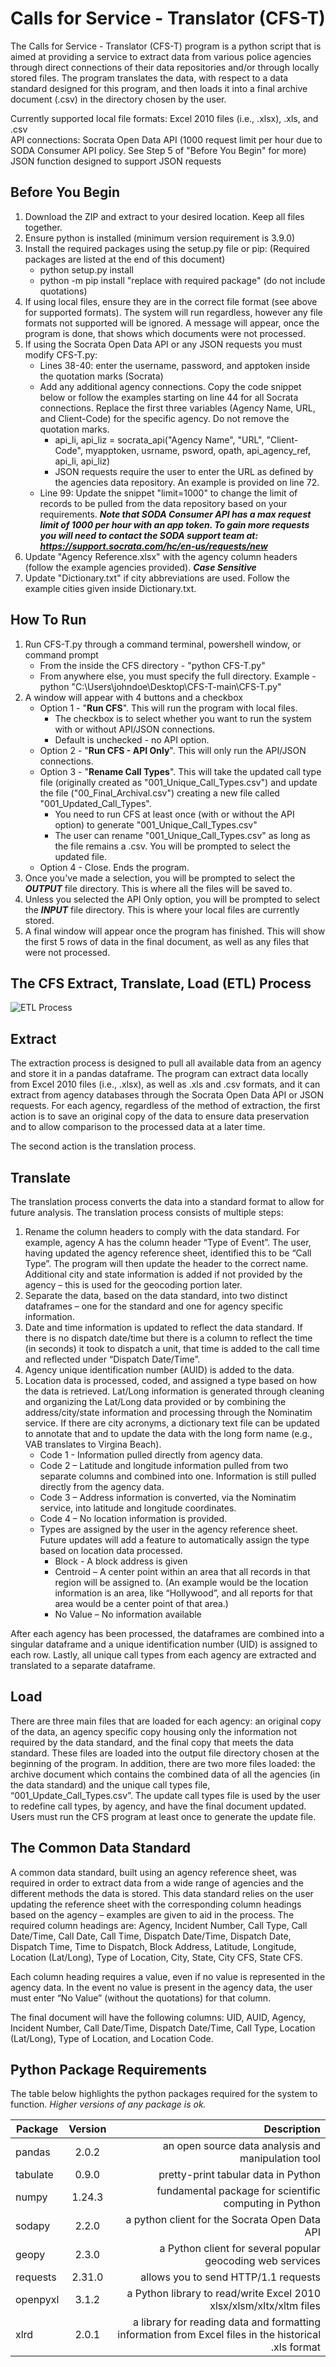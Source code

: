 # Calls for Service - Translator (CFS-T)

The Calls for Service - Translator (CFS-T) program is a python script that is aimed at providing a service to extract data from various police agencies through direct connections of their data repositories and/or through locally stored files. The program translates the data, with respect to a data standard designed for this program, and then loads it into a final archive document (.csv) in the directory chosen by the user.

Currently supported local file formats: Excel 2010 files (i.e., .xlsx), .xls, and .csv <br>
API connections: Socrata Open Data API (1000 request limit per hour due to SODA Consumer API policy. See Step 5 of "Before You Begin" for more)<br>
JSON function designed to support JSON requests <br>

## Before You Begin
1. Download the ZIP and extract to your desired location. Keep all files together.
2. Ensure python is installed (minimum version requirement is 3.9.0)
3. Install the required packages using the setup.py file or pip: (Required packages are listed at the end of this document)
   - python setup.py install
   - python -m pip install "replace with required package" (do not include quotations)
4. If using local files, ensure they are in the correct file format (see above for supported formats). The system will run regardless, however any file formats not supported will be ignored. A message will appear, once the program is done, that shows which documents were not processed.
5. If using the Socrata Open Data API or any JSON requests you must modify CFS-T.py:
   - Lines 38-40: enter the username, password, and apptoken inside the quotation marks (Socrata)
   - Add any additional agency connections. Copy the code snippet below or follow the examples starting on line 44 for all Socrata connections. Replace the first three variables (Agency Name, URL, and Client-Code) for the specific agency. Do not remove the quotation marks. 
     - api_li, api_liz = socrata_api("Agency Name", "URL", "Client-Code", myapptoken, usrname,
                                  psword, opath, api_agency_ref, api_li, api_liz)
     - JSON requests require the user to enter the URL as defined by the agencies data repository. An example is provided on line 72.
   - Line 99: Update the snippet "limit=1000" to change the limit of records to be pulled from the data repository based on your requirements. ***Note that SODA Consumer API has a max request limit of 1000 per hour with an app token. To gain more requests you will need to contact the SODA support team at: https://support.socrata.com/hc/en-us/requests/new***  
6. Update "Agency Reference.xlsx" with the agency column headers (follow the example agencies provided). ***Case Sensitive***
7. Update "Dictionary.txt" if city abbreviations are used. Follow the example cities given inside Dictionary.txt.

## How To Run
1. Run CFS-T.py through a command terminal, powershell window, or command prompt
   - From the inside the CFS directory - "python CFS-T.py"
   - From anywhere else, you must specify the full directory. Example - python "C:\Users\johndoe\Desktop\CFS-T-main\CFS-T.py"
2. A window will appear with 4 buttons and a checkbox
   - Option 1 - "**Run CFS**". This will run the program with local files. 
     - The checkbox is to select whether you want to run the system with or without API/JSON connections.
     - Default is unchecked - no API option.
   - Option 2 - "**Run CFS - API Only**". This will only run the API/JSON connections.
   - Option 3 - "**Rename Call Types**". This will take the updated call type file (originally created as "001_Unique_Call_Types.csv") and update the file ("00_Final_Archival.csv") creating a new file called "001_Updated_Call_Types".
     - You need to run CFS at least once (with or without the API option) to generate "001_Unique_Call_Types.csv"
     - The user can rename "001_Unique_Call_Types.csv" as long as the file remains a .csv. You will be prompted to select the updated file.
   - Option 4 - Close. Ends the program.
3. Once you've made a selection, you will be prompted to select the ***OUTPUT*** file directory. This is where all the files will be saved to.
4. Unless you selected the API Only option, you will be prompted to select the ***INPUT*** file directory. This is where your local files are currently stored.
5. A final window will appear once the program has finished. This will show the first 5 rows of data in the final document, as well as any files that were not processed.

## The CFS Extract, Translate, Load (ETL) Process
![ETL Process](CFS%20-%20ETL.gif)


## Extract
The extraction process is designed to pull all available data from an agency and store it in a pandas dataframe. The program can extract data locally from Excel 2010 files (i.e., .xlsx), as well as .xls and .csv formats, and it can extract from agency databases through the Socrata Open Data API or JSON requests. 
For each agency, regardless of the method of extraction, the first action is to save an original copy of the data to ensure data preservation and to allow comparison to the processed data at a later time.

The second action is the translation process.

## Translate
The translation process converts the data into a standard format to allow for future analysis. The translation process consists of multiple steps:

1. Rename the column headers to comply with the data standard. For example, agency A has the column header “Type of Event”. The user, having updated the agency reference sheet, identified this to be “Call Type”. The program will then update the header to the correct name. Additional city and state information is added if not provided by the agency – this is used for the geocoding portion later.
2. Separate the data, based on the data standard, into two distinct dataframes – one for the standard and one for agency specific information.
3. Date and time information is updated to reflect the data standard. If there is no dispatch date/time but there is a column to reflect the time (in seconds) it took to dispatch a unit, that time is added to the call time and reflected under “Dispatch Date/Time”.
4. Agency unique identification number (AUID) is added to the data.
5. Location data is processed, coded, and assigned a type based on how the data is retrieved. Lat/Long information is generated through cleaning and organizing the Lat/Long data provided or by combining the address/city/state information and processing through the Nominatim service. If there are city acronyms, a dictionary text file can be updated to annotate that and to update the data with the long form name (e.g., VAB translates to Virgina Beach).
   - Code 1 - Information pulled directly from agency data.
   - Code 2 – Latitude and longitude information pulled from two separate columns and combined into one. Information is still pulled directly from the agency data. 
   - Code 3 – Address information is converted, via the Nominatim service, into latitude and longitude coordinates.
   - Code 4 – No location information is provided.
   - Types are assigned by the user in the agency reference sheet. Future updates will add a feature to automatically assign the type based on location data processed.
      - Block - A block address is given
      - Centroid – A center point within an area that all records in that region will be assigned to. (An example would be the location information is an area, like “Hollywood”, and all reports for that area would be a center point of that area.)
      - No Value – No information available

After each agency has been processed, the dataframes are combined into a singular dataframe and a unique identification number (UID) is assigned to each row. Lastly, all unique call types from each agency are extracted and translated to a separate dataframe.

## Load
There are three main files that are loaded for each agency: an original copy of the data, an agency specific copy housing only the information not required by the data standard, and the final copy that meets the data standard. These files are loaded into the output file directory chosen at the beginning of the program. In addition, there are two more files loaded: the archive document which contains the combined data of all the agencies (in the data standard) and the unique call types file, “001_Update_Call_Types.csv”. The update call types file is used by the user to redefine call types, by agency, and have the final document updated. Users must run the CFS program at least once to generate the update file.

## The Common Data Standard
A common data standard, built using an agency reference sheet, was required in order to extract data from a wide range of agencies and the different methods the data is stored. This data standard relies on the user updating the reference sheet with the corresponding column headings based on the agency – examples are given to aid in the process. The required column headings are: Agency, Incident Number, Call Type, Call Date/Time, Call Date, Call Time, Dispatch Date/Time, Dispatch Date, Dispatch Time, Time to Dispatch, Block Address, Latitude, Longitude, Location (Lat/Long), Type of Location, City, State, City CFS, State CFS.

Each column heading requires a value, even if no value is represented in the agency data. In the event no value is present in the agency data, the user must enter “No Value” (without the quotations) for that column.

The final document will have the following columns: UID, AUID, Agency, Incident Number, Call Date/Time, Dispatch Date/Time, Call Type, Location (Lat/Long), Type of Location, and Location Code.

## Python Package Requirements
The table below highlights the python packages required for the system to function. *Higher versions of any package is ok.* <br>

| Package  | Version |                                                                                                  Description |
|----------|:-------:|-------------------------------------------------------------------------------------------------------------:|
| pandas   |  2.0.2  |                                                           an open source data analysis and manipulation tool |
| tabulate |  0.9.0  |                                                                          pretty-print tabular data in Python |
| numpy    | 1.24.3  |                                                       fundamental package for scientific computing in Python |
| sodapy   |  2.2.0  |                                                                a python client for the Socrata Open Data API |
| geopy    |  2.3.0  |                                                   a Python client for several popular geocoding web services |
| requests | 2.31.0  |                                                                         allows you to send HTTP/1.1 requests |
| openpyxl |  3.1.2  |                                          a Python library to read/write Excel 2010 xlsx/xlsm/xltx/xltm files |
| xlrd     |  2.0.1  |         a library for reading data and formatting information from Excel files in the historical .xls format |


